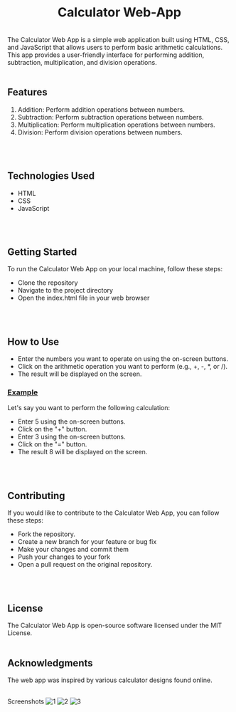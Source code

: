 <h1 align="center">Calculator Web-App</h1>
<br>
The Calculator Web App is a simple web application built using HTML, CSS, and JavaScript that allows users to perform basic arithmetic calculations. This app provides a user-friendly interface for performing addition, subtraction, multiplication, and division operations.
<br>
<br>

## Features
<ol>
	<li>Addition: Perform addition operations between numbers.</li>
	<li>Subtraction: Perform subtraction operations between numbers.</li>
	<li>Multiplication: Perform multiplication operations between numbers.</li>
	<li>Division: Perform division operations between numbers.</li>
</ol>
<br>
<br>

## Technologies Used
<ul>
	<li>HTML</li>
	<li>CSS</li>
	<li>JavaScript</li>
</ul>
<br>
<br>

## Getting Started
To run the Calculator Web App on your local machine, follow these steps:
<ul>
	<li>Clone the repository</li>
	<li>Navigate to the project directory</li>
	<li>Open the index.html file in your web browser</li>
</ul>
<br>
<br>

## How to Use
<ul>
	<li>Enter the numbers you want to operate on using the on-screen buttons.</li>
	<li>Click on the arithmetic operation you want to perform (e.g., +, -, *, or /).</li>
	<li>The result will be displayed on the screen.</li>
</ul>

<h3><u>Example</u></h3>

Let's say you want to perform the following calculation:
<ul>
	<li>Enter 5 using the on-screen buttons.</li>
	<li>Click on the "+" button.</li>
	<li>Enter 3 using the on-screen buttons.</li>
	<li>Click on the "=" button.</li>
	<li>The result 8 will be displayed on the screen.</li>
</ul>
<br>
<br>

## Contributing
If you would like to contribute to the Calculator Web App, you can follow these steps:
<ul>
	<li>Fork the repository.</li>
	<li>Create a new branch for your feature or bug fix</li>
	<li>Make your changes and commit them</li>
	<li>Push your changes to your fork</li>
	<li>Open a pull request on the original repository.</li>
</ul>
<br>
<br>

## License
The Calculator Web App is open-source software licensed under the MIT License.
<br>
<br>

## Acknowledgments
The web app was inspired by various calculator designs found online.
<br>
<br>

 Screenshots
 ![1](https://github.com/iamabir04/Oasis-Level-2-Task-1-Calculator/assets/108453813/9b65278a-16a3-43a7-a59b-4e8d2073b7ca)
 ![2](https://github.com/iamabir04/Oasis-Level-2-Task-1-Calculator/assets/108453813/628a7ebf-66de-4ad8-abc1-998a4fb8d5a9)
 ![3](https://github.com/iamabir04/Oasis-Level-2-Task-1-Calculator/assets/108453813/c270e939-c289-4923-b39d-d70839d38652)



